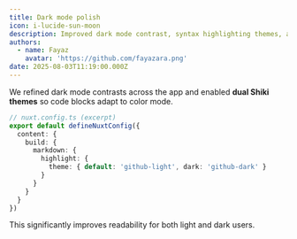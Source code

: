 ```yaml
---
title: Dark mode polish
icon: i-lucide-sun-moon
description: Improved dark mode contrast, syntax highlighting themes, and UI colors.
authors:
  - name: Fayaz
    avatar: 'https://github.com/fayazara.png'
date: 2025-08-03T11:19:00.000Z
---
```


We refined dark mode contrasts across the app and enabled **dual Shiki themes** so code blocks adapt to color mode.

```ts
// nuxt.config.ts (excerpt)
export default defineNuxtConfig({
  content: {
    build: {
      markdown: {
        highlight: {
          theme: { default: 'github-light', dark: 'github-dark' }
        }
      }
    }
  }
})
```

This significantly improves readability for both light and dark users.



